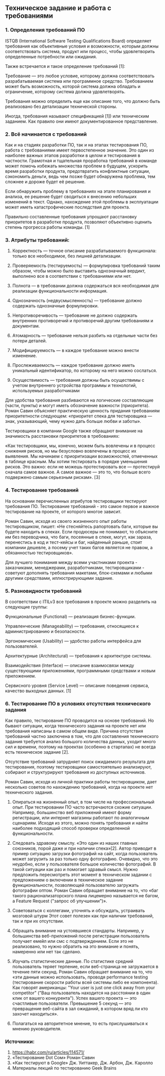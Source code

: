 ## Техническое задание и работа с требованиями


### 1. Определения требований ПО

ISTQB (International Software Testing Qualifications Board) определяет требования как объективные условия и возможности, которым должны соответствовать система, продукт или процесс, чтобы удовлетворить определенные потребности или ожидания.

Также встречается и такое определение требований [1]:

Требование — это любое условие, которому должна соответствовать разрабатываемая система или программное средство. Требованием может быть возможность, которой система должна обладать и ограничение, которому система должна удовлетворять.

Требования можно определить еще как описание того, что должно быть реализовано без детализации технической стороны. 

Иногда, требования называют спецификацией [1]) или техническим заданием. Как правило они имеют документированное представление.

### 2. Всё начинается с требований

Как и на стадиях разработки ПО, так и на этапах тестирования ПО, работа с требованиями имеет первостепенное значение. Это один из наиболее важных этапов разработки в целом и тестирования в частности. Грамотная  и тщательная проработка требований в команде может помочь избежать множества проблем в будущем, ускорить время разработки продукта, предотвратить конфликтные ситуации, сэкономить деньги, ведь чем позже будет обнаружена проблема, тем сложнее и дороже будет её решение.
 
Если обнаружить проблему в требованиях на этапе планирования и анализа, ее решение будет сводиться к внесению небольших изменений в текст. Однако, нахождение этой проблемы в эксплуатации может иметь катастрофические последствия для проекта.

Правильно составленные требования упрощают расстановку приоритетов в разработке продукта, позволяют объективно оценить степень прогресса работы команды. [1]


### 3. Атрибуты требований: 

1. Корректность — точное описание разрабатываемого функционала: только все необходимое, без лишней детализации.

2. Проверяемость (тестируемость) — формулировка требований таким образом, чтобы можно было выставить однозначный вердикт, выполнено все в соответствии с требованиями или нет.

3. Полнота — в требовании должна содержаться вся необходимая для реализации функциональности информация.

4. Однозначность (недвусмысленность) — требование должно содержать однозначные формулировки.

5. Непротиворечивость — требование не должно содержать внутренних противоречий и противоречий другим требованиям и документам.

6. Атомарность — требование нельзя разбить на отдельные части без потери деталей.

7. Модифицируемость — в каждое требование можно внести изменение.

8. Прослеживаемость — каждое требование должно иметь уникальный идентификатор, по которому на него можно сослаться.

9. Осуществимость — требования должны быть осуществимы с учетом внутреннего устройства программы и технологий, используемых разработчиками
 
 
 Для удобства требования разбиваются на логические составляющие (части, пункты) и могут иметь обозначение важности (приоритета). Роман Савин объясняет практическую ценность придания требованиям приоритетности следующем:  «приоритет спека для тестировщика — знак, указывающий, чему нужно дать больше любви и заботы». 

 Тестировщики в компании Google также обращают внимание на значимость расстановки приоритетов в требованиях: 

«Как тестировщики, мы, конечно, можем быть вовлечены и в процесс снижения рисков, но мы безусловно вовлечены в процесс их выявления. Мы начинаем с приоритизации возможностей, отмеченных в таблице красным. Мы хотим тестировать в порядке уменьшения рисков. Это важно: если не можешь протестировать все — протестируй сначала самое важное. А самое важное — это то, что больше всего подвержено самым серьезным рискам». [3]



### 4. Тестирование требований 

На основании перечисленных атрибутов тестировщики тестируют требования ПО. Тестирование требований - это самое первое и важное тестирование на проекте, от которого многое зависит. 

Роман Савин, исходя из своего жизненного опыт работы тестировщиком, пишет: 
«Не стесняйтесь рапортовать баги, которые вы будете находить в спеках. Если продюсеры не понимают, то объясните им без переводчика, что баги, посеянные в спеке, могут, как зараза, перенестись в код и тест-кейсы и баг, найденный раньше, стоит компании дешевле, а посему учет таких багов является не правом, а обязанностью тестировщиков». 

Для лучшего понимания между всеми участниками проекта - заказчиками, менеджерами, разработчиками, тестировщиками - советуют дополнять требования макетами, блок-схемами и любыми другими средствами, иллюстрирующими задание.  

### 5. Разновидности требований

В соответствии с ITILv3 все требования в проекте можно разделить на следующие группы:

Функциональные (Functional) — реализация бизнес-функции.

Управленческие (Manageability) — требования, относящиеся к администрированию и безопасности.

Эргономические (Usability) — удобство работы интерфейса для пользователей.

Архитектурные (Architectural) — требования к архитектуре системы.

Взаимодействия (Interface) — описание взаимосвязи между существующими приложениями, программными средствами и новым приложением.

Сервисного уровня (Service Level) — описание поведения сервиса, качество выходных данных. [1] 


### 6. Тестирование ПО в условиях отсутствия технического задания 

Как правило, тестирование ПО проводится на основе требований. Но бывают ситуации, когда технического задания на проекте нет или требования написаны в самом общем виде. 
Причина отсутствия требований частно заключена в том, что для составления технического задания требуется анализ большого количества данных, уходит много сил и времени, поэтому на проектах (особенно в стартапах) не всегда есть техническое задание [2]. 

Отсутствие требований затрудняет поиск ожидаемого результата для тестирования, поэтому тестировщики самостоятельно анализируют, собирают и структурируют требования из доступных источников. 

Роман Савин, исходя из личной практики работы тестировщиком, дает несколько советов по нахождению требований, когда на проекте нет технического задания. 

1. Опираться на жизненный опыт, в том числе на профессиональный опыт. При тестировании ПО часто встречаются схожие ситуации. Например, большинство веб приложений имеют форму регистрации, или интернет магазины работают по аналогичным сценариям. Исходя из этого, можно понять требования и найти наиболее подходящий способ проверки определенной функциональности.

2. Следовать здравому смыслу. «Это один из наших главных союзников, порой даже и при наличии спека»[2]. Автор приводит в пример ситуацию загрузки фотографий на сайт, когда пользователь может загрузить за раз только одну фотографию. Очевидно, что это неудобно, если у пользователя большое количество фотографий. В такой ситуации как раз и помогает здравый смысл. Нужно предложить пересмотреть этот момент в техническом задании с предложением о включении в техническое задание функциональности, позволяющей пользователю загружать фотографии оптом. Роман Савин обращает внимание на то, что «баг такого рационализаторского плана лицемерно называется не багом, a Feature Request ("запрос об улучшении")». 

3. Советоваться с коллегами,  уточнять и обсуждать, устраивать мозговой штурм Этот совет полезен как при наличии требований, так и при их отсутствии. 

4. Обращать внимание на устоявшиеся стандарты. Например, у большинства веб-приложений после регистрации пользователь получает емейл или смс с подтверждением. Если это не реализовано, то нужно обратить на это внимание и понять, намеренно или нет так сделано. 

5. Изучать статистические данные. По статистике средний пользователь теряет терпение, если веб-страница не загружается в течение пяти секунд. Роман Савин обращает внимание на то, что «эти данные можно использовать, проводя performance testing (тестирование скорости работы всей системы либо ее компонента). Как говорят американцы: "Your user is just one click away from your competitor" ("Ваш пользователь находится на расстоянии в один клик от вашего конкурента"). Успех вашего проекта — это счастливые пользователи. Превышение 5 секунд — это превращение веб-сайта в зал ожиданий, в котором вряд ли кто захочет находиться».

6. Полагаться на авторитетное мнение, то есть прислушиваться к мнению руководителя. 


### Источники:

1. https://habr.com/ru/articles/114571/
2.  «Тестирование Dot Сом» Роман Савин
3.  «Как тестируют в Google»  Дж. Уиттакер, Дж. Арбон, Дж. Каролло
4. Материалы лекций по тестированию Geek Brains
